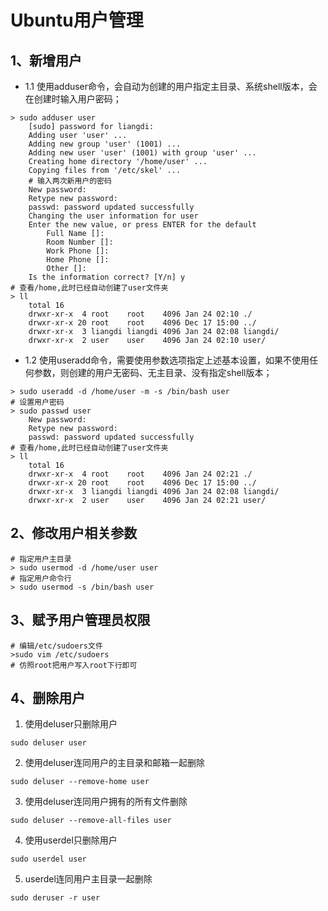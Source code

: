 # Ubuntu用户管理

## 1、新增用户

- 1.1 使用adduser命令，会自动为创建的用户指定主目录、系统shell版本，会在创建时输入用户密码；

```shell
> sudo adduser user
    [sudo] password for liangdi: 
    Adding user 'user' ...
    Adding new group 'user' (1001) ...
    Adding new user 'user' (1001) with group 'user' ...
    Creating home directory '/home/user' ...
    Copying files from '/etc/skel' ...
    # 输入两次新用户的密码
    New password: 
    Retype new password: 
    passwd: password updated successfully
    Changing the user information for user
    Enter the new value, or press ENTER for the default
        Full Name []: 
        Room Number []: 
        Work Phone []: 
        Home Phone []: 
        Other []: 
    Is the information correct? [Y/n] y
# 查看/home,此时已经自动创建了user文件夹
> ll
    total 16
    drwxr-xr-x  4 root    root    4096 Jan 24 02:10 ./
    drwxr-xr-x 20 root    root    4096 Dec 17 15:00 ../
    drwxr-xr-x  3 liangdi liangdi 4096 Jan 24 02:08 liangdi/
    drwxr-xr-x  2 user    user    4096 Jan 24 02:10 user/
```

- 1.2 使用useradd命令，需要使用参数选项指定上述基本设置，如果不使用任何参数，则创建的用户无密码、无主目录、没有指定shell版本；

```shell
> sudo useradd -d /home/user -m -s /bin/bash user
# 设置用户密码
> sudo passwd user
    New password: 
    Retype new password: 
    passwd: password updated successfully
# 查看/home,此时已经自动创建了user文件夹
> ll
    total 16
    drwxr-xr-x  4 root    root    4096 Jan 24 02:21 ./
    drwxr-xr-x 20 root    root    4096 Dec 17 15:00 ../
    drwxr-xr-x  3 liangdi liangdi 4096 Jan 24 02:08 liangdi/
    drwxr-xr-x  2 user    user    4096 Jan 24 02:21 user/
```

## 2、修改用户相关参数

```shell
# 指定用户主目录
> sudo usermod -d /home/user user
# 指定用户命令行
> sudo usermod -s /bin/bash user
```

## 3、赋予用户管理员权限

```shell
# 编辑/etc/sudoers文件
>sudo vim /etc/sudoers
# 仿照root把用户写入root下行即可
```

## 4、删除用户

1. 使用deluser只删除用户
```shell
sudo deluser user
```

2. 使用deluser连同用户的主目录和邮箱一起删除
```shell
sudo deluser --remove-home user
```

3. 使用deluser连同用户拥有的所有文件删除
```shell
sudo deluser --remove-all-files user
```

4. 使用userdel只删除用户
```shell
sudo userdel user
```

5. userdel连同用户主目录一起删除
```shell
sudo deruser -r user
```